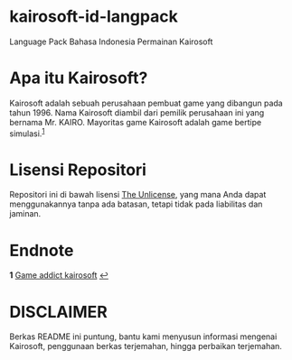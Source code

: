 # kairosoft-id-langpack
Language Pack Bahasa Indonesia Permainan Kairosoft

# Apa itu Kairosoft?

Kairosoft adalah sebuah perusahaan pembuat game yang dibangun pada tahun 1996. Nama Kairosoft diambil dari pemilik perusahaan ini yang bernama Mr. KAIRO. Mayoritas game Kairosoft adalah game bertipe simulasi.<sup id="a1">[1](#f1)</sup>

# Lisensi Repositori

Repositori ini di bawah lisensi [The Unlicense](LICENSE), yang mana Anda dapat menggunakannya tanpa ada batasan, tetapi tidak pada liabilitas dan jaminan.

# Endnote
<b id="f1">1</b> [Game addict kairosoft](https://forum.detik.com/game-addict-kairosoft-t342146.html) [↩](#a1)

# DISCLAIMER

Berkas README ini puntung, bantu kami menyusun informasi mengenai Kairosoft, penggunaan berkas terjemahan, hingga perbaikan terjemahan.